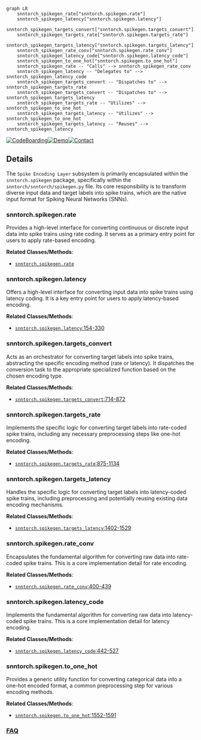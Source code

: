 ```mermaid
graph LR
    snntorch_spikegen_rate["snntorch.spikegen.rate"]
    snntorch_spikegen_latency["snntorch.spikegen.latency"]
    snntorch_spikegen_targets_convert["snntorch.spikegen.targets_convert"]
    snntorch_spikegen_targets_rate["snntorch.spikegen.targets_rate"]
    snntorch_spikegen_targets_latency["snntorch.spikegen.targets_latency"]
    snntorch_spikegen_rate_conv["snntorch.spikegen.rate_conv"]
    snntorch_spikegen_latency_code["snntorch.spikegen.latency_code"]
    snntorch_spikegen_to_one_hot["snntorch.spikegen.to_one_hot"]
    snntorch_spikegen_rate -- "Calls" --> snntorch_spikegen_rate_conv
    snntorch_spikegen_latency -- "Delegates to" --> snntorch_spikegen_latency_code
    snntorch_spikegen_targets_convert -- "Dispatches to" --> snntorch_spikegen_targets_rate
    snntorch_spikegen_targets_convert -- "Dispatches to" --> snntorch_spikegen_targets_latency
    snntorch_spikegen_targets_rate -- "Utilizes" --> snntorch_spikegen_to_one_hot
    snntorch_spikegen_targets_latency -- "Utilizes" --> snntorch_spikegen_to_one_hot
    snntorch_spikegen_targets_latency -- "Reuses" --> snntorch_spikegen_latency
```

[![CodeBoarding](https://img.shields.io/badge/Generated%20by-CodeBoarding-9cf?style=flat-square)](https://github.com/CodeBoarding/GeneratedOnBoardings)[![Demo](https://img.shields.io/badge/Try%20our-Demo-blue?style=flat-square)](https://www.codeboarding.org/demo)[![Contact](https://img.shields.io/badge/Contact%20us%20-%20contact@codeboarding.org-lightgrey?style=flat-square)](mailto:contact@codeboarding.org)

## Details

The `Spike Encoding Layer` subsystem is primarily encapsulated within the `snntorch.spikegen` package, specifically within the `snntorch/snntorch/spikegen.py` file. Its core responsibility is to transform diverse input data and target labels into spike trains, which are the native input format for Spiking Neural Networks (SNNs).

### snntorch.spikegen.rate
Provides a high-level interface for converting continuous or discrete input data into spike trains using rate coding. It serves as a primary entry point for users to apply rate-based encoding.


**Related Classes/Methods**:

- <a href="https://github.com/jeshraghian/snntorch/blob/master/snntorch/spikegen.py" target="_blank" rel="noopener noreferrer">`snntorch.spikegen.rate`</a>


### snntorch.spikegen.latency
Offers a high-level interface for converting input data into spike trains using latency coding. It is a key entry point for users to apply latency-based encoding.


**Related Classes/Methods**:

- <a href="https://github.com/jeshraghian/snntorch/blob/master/snntorch/spikegen.py#L154-L330" target="_blank" rel="noopener noreferrer">`snntorch.spikegen.latency`:154-330</a>


### snntorch.spikegen.targets_convert
Acts as an orchestrator for converting target labels into spike trains, abstracting the specific encoding method (rate or latency). It dispatches the conversion task to the appropriate specialized function based on the chosen encoding type.


**Related Classes/Methods**:

- <a href="https://github.com/jeshraghian/snntorch/blob/master/snntorch/spikegen.py#L714-L872" target="_blank" rel="noopener noreferrer">`snntorch.spikegen.targets_convert`:714-872</a>


### snntorch.spikegen.targets_rate
Implements the specific logic for converting target labels into rate-coded spike trains, including any necessary preprocessing steps like one-hot encoding.


**Related Classes/Methods**:

- <a href="https://github.com/jeshraghian/snntorch/blob/master/snntorch/spikegen.py#L875-L1134" target="_blank" rel="noopener noreferrer">`snntorch.spikegen.targets_rate`:875-1134</a>


### snntorch.spikegen.targets_latency
Handles the specific logic for converting target labels into latency-coded spike trains, including preprocessing and potentially reusing existing data encoding mechanisms.


**Related Classes/Methods**:

- <a href="https://github.com/jeshraghian/snntorch/blob/master/snntorch/spikegen.py#L1402-L1529" target="_blank" rel="noopener noreferrer">`snntorch.spikegen.targets_latency`:1402-1529</a>


### snntorch.spikegen.rate_conv
Encapsulates the fundamental algorithm for converting raw data into rate-coded spike trains. This is a core implementation detail for rate encoding.


**Related Classes/Methods**:

- <a href="https://github.com/jeshraghian/snntorch/blob/master/snntorch/spikegen.py#L400-L439" target="_blank" rel="noopener noreferrer">`snntorch.spikegen.rate_conv`:400-439</a>


### snntorch.spikegen.latency_code
Implements the fundamental algorithm for converting raw data into latency-coded spike trains. This is a core implementation detail for latency encoding.


**Related Classes/Methods**:

- <a href="https://github.com/jeshraghian/snntorch/blob/master/snntorch/spikegen.py#L442-L527" target="_blank" rel="noopener noreferrer">`snntorch.spikegen.latency_code`:442-527</a>


### snntorch.spikegen.to_one_hot
Provides a generic utility function for converting categorical data into a one-hot encoded format, a common preprocessing step for various encoding methods.


**Related Classes/Methods**:

- <a href="https://github.com/jeshraghian/snntorch/blob/master/snntorch/spikegen.py#L1552-L1591" target="_blank" rel="noopener noreferrer">`snntorch.spikegen.to_one_hot`:1552-1591</a>




### [FAQ](https://github.com/CodeBoarding/GeneratedOnBoardings/tree/main?tab=readme-ov-file#faq)